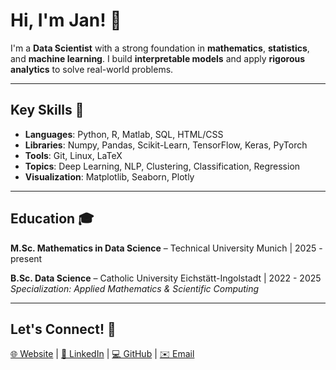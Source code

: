 # Hi, I'm Jan! 👋

I'm a **Data Scientist** with a strong foundation in **mathematics**, **statistics**, and **machine learning**. I build **interpretable models** and apply **rigorous analytics** to solve real-world problems.

---

## Key Skills 🔧
- **Languages**: Python, R, Matlab, SQL, HTML/CSS  
- **Libraries**: Numpy, Pandas, Scikit-Learn, TensorFlow, Keras, PyTorch  
- **Tools**: Git, Linux, LaTeX  
- **Topics**: Deep Learning, NLP, Clustering, Classification, Regression  
- **Visualization**: Matplotlib, Seaborn, Plotly

---

## Education 🎓
**M.Sc. Mathematics in Data Science** – Technical University Munich | 2025 - present

**B.Sc. Data Science** – Catholic University Eichstätt-Ingolstadt | 2022 - 2025
*Specialization: Applied Mathematics & Scientific Computing*

---

## Let's Connect! 🤝  
[🌐 Website](http://janstuewe.com) | [💼 LinkedIn](https://www.linkedin.com/in/jn-stw/) | [💻 GitHub](https://github.com/jn-stw) | [✉️ Email](mailto:mail@janstuewe.com)

